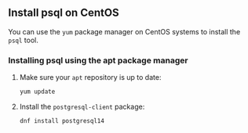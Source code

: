 ## Install psql on CentOS
You can use the `yum` package manager on CentOS systems to install
the `psql` tool.

<procedure>

### Installing psql using the apt package manager
1.  Make sure your `apt` repository is up to date:
    ```bash
    yum update
    ```
1.  Install the `postgresql-client` package:
    ```bash
    dnf install postgresql14
    ```

</procedure>
